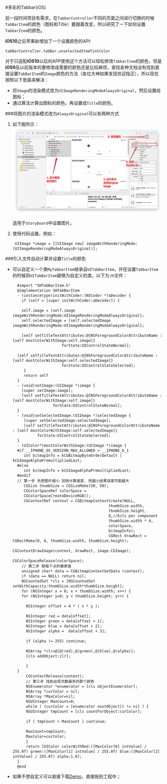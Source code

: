 #多彩的Tabbar(iOS)

前一段时间项目有需求，在`TabbarController`不同的页面之间进行切换的时候`TabBarItem`的颜色（图标和Title）要跟着改变，所以研究了一下如何设置`TabbarItem`的颜色。

**iOS10**之后苹果新增加了一个设置颜色的API:

    tabBarController.tabBar.unselectedItemTintColor

对于只适配**iOS10**以后的APP使用这个方法可以轻松修改`TabbarItem`的颜色，但是**iOS9**及以前版本的要修改成需要的颜色还是比较麻烦，查找各种文档没有找到直接设置`TabBarItem`的`Image`颜色的方法（各位大神如果发现欢迎指正），所以现在按照以下思路来解决：

- 将`Image`的渲染模式改为`UIImageRenderingModeAlwaysOriginal`，然后设置给图标；
- 通过算法计算出图标的颜色，再设置成`Title`的颜色。

###将图片的渲染模式改为`AlwaysOriginal`可以有两种方式

1.  如下图所示：![图片渲染方式一](ImageAlwaysOriginal.png)

    适用于`Storyboard`中设置图片。
2. 使用代码设置。例如：

        UIImage *image = [[UIImage new] imageWithRenderingMode:(UIImageRenderingModeAlwaysOriginal)];
        
###引入文件自动计算并设置`Title`的颜色
- 可以自定义一个类`MyTabbarItem`继承自`UITabBarItem`，并在设置`TabbarItem`的时候将`UITabBarItem`替换为自定义的类，以下为.m文件：

        #import "SHTabBarItem.h"
        @implementation SHTabBarItem
        - (instancetype)initWithCoder:(NSCoder *)aDecoder {
          if (self = [super initWithCoder:aDecoder]) {
        
          self.image = [self.image imageWithRenderingMode:UIImageRenderingModeAlwaysOriginal];
          self.selectedImage = [self.selectedImage imageWithRenderingMode:UIImageRenderingModeAlwaysOriginal];
        
          [self setTitleTextAttributes:@{NSForegroundColorAttributeName : [self mostColorWithImage:self.image]}
                            forState:UIControlStateNormal];
        
        [self setTitleTextAttributes:@{NSForegroundColorAttributeName : [self mostColorWithImage:self.selectedImage]}
                            forState:UIControlStateSelected];
           }
           return self
        }
        - (void)setImage:(UIImage *)image {
          [super setImage:image];
          [self setTitleTextAttributes:@{NSForegroundColorAttributeName : [self mostColorWithImage:self.image]}
                        forState:UIControlStateNormal];
        }
        - (void)setSelectedImage:(UIImage *)selectedImage {
           [super setSelectedImage:selectedImage];
           [self setTitleTextAttributes:@{NSForegroundColorAttributeName : [self mostColorWithImage:self.selectedImage]}
                 forState:UIControlStateSelected];
        }
        - (UIColor*)mostColorWithImage:(UIImage *)image {
        #if __IPHONE_OS_VERSION_MAX_ALLOWED > __IPHONE_6_1
           int bitmapInfo = kCGBitmapByteOrderDefault | kCGImageAlphaPremultipliedLast;
        #else
           int bitmapInfo = kCGImageAlphaPremultipliedLast;
        #endif
        // 第一步 先把图片缩小 加快计算速度. 但越小结果误差可能越大
           CGSize thumbSize = CGSizeMake(50, 50); 
           CGColorSpaceRef colorSpace =
           CGColorSpaceCreateDeviceRGB();
           CGContextRef context = CGBitmapContextCreate(NULL,
                                                 thumbSize.width,
                                                 thumbSize.height,
                                                 8,//bits per component
                                                 thumbSize.width * 4,
                                                 colorSpace,
                                                 bitmapInfo);
                                                 CGRect drawRect = CGRectMake(0, 0, thumbSize.width, thumbSize.height);
                                                 CGContextDrawImage(context, drawRect, image.CGImage);
                                                 CGColorSpaceRelease(colorSpace);    
          // 第二步 取每个点的像素值
          unsigned char* data = CGBitmapContextGetData (context);
          if (data == NULL) return nil;
          NSCountedSet *cls = [NSCountedSet setWithCapacity:thumbSize.width*thumbSize.height];
          for (NSInteger x = 0; x < thumbSize.width; x++) {
          for (NSInteger y=0; y < thumbSize.height; y++) {
            
            NSInteger offset = 4 * ( x * y );
            
            NSInteger red = data[offset];
            NSInteger green = data[offset + 1];
            NSInteger blue = data[offset + 2];
            NSInteger alpha =  data[offset + 3];
            
            if (alpha != 255) continue;
            
            NSArray *clr=@[@(red),@(green),@(blue),@(alpha)];
            [cls addObject:clr];
            
            }
        }
            CGContextRelease(context);
            // 第三步 找到出现次数最多的那个颜色
            NSEnumerator *enumerator = [cls objectEnumerator];
            NSArray *curColor = nil;
            NSArray *MaxColor=nil;
            NSUInteger MaxCount=0;
            while ( (curColor = [enumerator nextObject]) != nil ) {
            NSUInteger tmpCount = [cls countForObject:curColor];
        
            if ( tmpCount < MaxCount ) continue;
        
            MaxCount=tmpCount;
            MaxColor=curColor;
            }
            return [UIColor colorWithRed:([MaxColor[0] intValue] / 255.0f) green:([MaxColor[1] intValue] / 255.0f) blue:([MaxColor[2] intValue] / 255.0f) alpha:1.0];
        }
        @end

- 如果不想自定义可以直接下载[Demo](https://github.com/camoufleur/ColorfulTabbar)，直接拖到工程中；